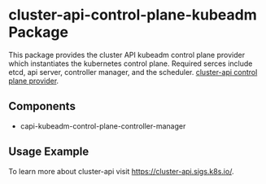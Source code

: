 # cluster-api-control-plane-kubeadm Package

This package provides the cluster API kubeadm control plane provider which
instantiates the kubernetes control plane. Required serces include etcd, api
server, controller manager, and the scheduler.
[cluster-api control plane provider](https://cluster-api.sigs.k8s.io/developer/architecture/controllers/control-plane.html#control-plane-provider).

## Components

* capi-kubeadm-control-plane-controller-manager

## Usage Example

To learn more about cluster-api visit <https://cluster-api.sigs.k8s.io/>.
